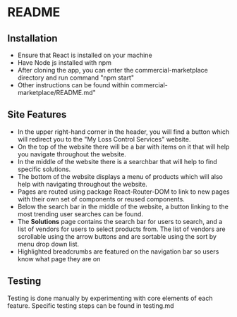 # README
## Installation
- Ensure that React is installed on your machine
- Have Node js installed with npm
- After cloning the app, you can enter the commercial-marketplace directory and run command "npm start"
- Other instructions can be found within commercial-marketplace/README.md"

## Site Features
- In the upper right-hand corner in the header, you will find a button which will redirect you to the "My Loss Control Services" website.
- On the top of the website there will be a bar with items on it that will help you navigate throughout the website.
- In the middle of the website there is a searchbar that will help to find specific solutions.
- The bottom of the website displays a menu of products which will also help with navigating throughout the website.
- Pages are routed using package React-Router-DOM to link to new pages with their own set of components or reused components.
- Below the search bar in the middle of the website, a button linking to the most trending user searches can be found.
- The **Solutions** page contains the search bar for users to search, and a list of vendors for users to select products from. The list of vendors are scrollable using the arrow buttons and are sortable using the sort by menu drop down list.
- Highlighted breadcrumbs are featured on the navigation bar so users know what page they are on

## Testing
Testing is done manually by experimenting with core elements of each feature. Specific testing steps can be found in testing.md
